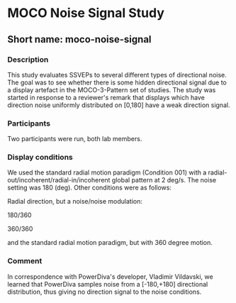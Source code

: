 # MOCO Noise Signal Study

## Short name: moco-noise-signal

### Description

This study evaluates SSVEPs to several different types of directional noise. The goal was to see whether there is some hidden directional signal due to a display artefact in the MOCO-3-Pattern set of studies. The study was started in response to a reviewer's remark that displays which have direction noise uniformly distributed on [0,180] have a weak direction signal.

### Participants

Two participants were run, both lab members.

### Display conditions

We used the standard radial motion paradigm (Condition 001) with a radial-out/incoherent/radial-in/incoherent global pattern at 2 deg/s. The noise setting was 180 (deg). Other conditions were as follows:

Radial direction, but a noise/noise modulation:

180/360

360/360

and the standard radial motion paradigm, but with 360 degree motion.

### Comment

In correspondence with PowerDiva's developer, Vladimir Vildavski, we learned that PowerDiva samples noise from a [-180,+180] directional distribution, thus giving no direction signal to the noise conditions.
